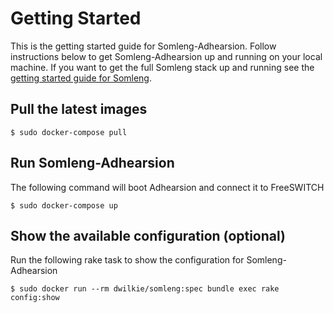 # Getting Started

This is the getting started guide for Somleng-Adhearsion. Follow instructions below to get Somleng-Adhearsion up and running on your local machine. If you want to get the full Somleng stack up and running see the [getting started guide for Somleng](https://github.com/somleng/somleng-project/blob/master/docs/GETTING_STARTED.md).

## Pull the latest images

```
$ sudo docker-compose pull
```

## Run Somleng-Adhearsion

The following command will boot Adhearsion and connect it to FreeSWITCH

```
$ sudo docker-compose up
```

## Show the available configuration (optional)

Run the following rake task to show the configuration for Somleng-Adhearsion

```
$ sudo docker run --rm dwilkie/somleng:spec bundle exec rake config:show
```

